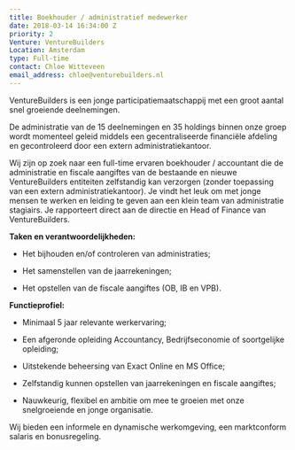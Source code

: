 ```yaml
---
title: Boekhouder / administratief medewerker
date: 2018-03-14 16:34:00 Z
priority: 2
Venture: VentureBuilders
Location: Amsterdam
type: Full-time
contact: Chloe Witteveen
email_address: chloe@venturebuilders.nl
---
```


VentureBuilders is een jonge participatiemaatschappij met een groot aantal snel groeiende deelnemingen. 
 

De administratie van de 15 deelnemingen en 35 holdings binnen onze groep wordt momenteel geleid middels een gecentraliseerde financiële afdeling en gecontroleerd door een extern administratiekantoor. 


Wij zijn op zoek naar een full-time ervaren boekhouder / accountant die de administratie en fiscale aangiftes van de bestaande en nieuwe VentureBuilders entiteiten zelfstandig kan verzorgen (zonder toepassing van een extern administratiekantoor). Je vindt het leuk om met jonge mensen te werken en leiding te geven aan een klein team van administratie stagiairs. Je rapporteert direct aan de directie en Head of Finance van VentureBuilders.

 

**Taken en verantwoordelijkheden:** 

* Het bijhouden en/of controleren van administraties;

* Het samenstellen van de jaarrekeningen;

* Het opstellen van de fiscale aangiftes (OB, IB en VPB).

 

**Functieprofiel:** 

* Minimaal 5 jaar relevante werkervaring;

* Een afgeronde opleiding Accountancy, Bedrijfseconomie of soortgelijke opleiding;

* Uitstekende beheersing van Exact Online en MS Office;

* Zelfstandig kunnen opstellen van jaarrekeningen en fiscale aangiftes;

* Nauwkeurig, flexibel en ambitie om mee te groeien met onze snelgroeiende en jonge organisatie.

 

Wij bieden een informele en dynamische werkomgeving, een marktconform salaris en bonusregeling.